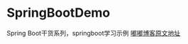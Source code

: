 # SpringBootDemo
Spring Boot干货系列，springboot学习示例 [嘟嘟博客原文地址](http://tengj.top/2017/02/26/springboot1/)
